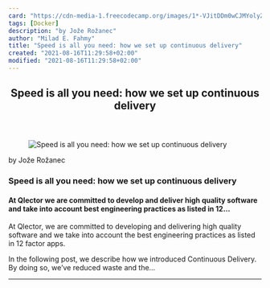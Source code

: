 ```yaml
---
card: "https://cdn-media-1.freecodecamp.org/images/1*-VJitDDm0wCJMYolyZwwwQ.jpeg"
tags: [Docker]
description: "by Jože Rožanec"
author: "Milad E. Fahmy"
title: "Speed is all you need: how we set up continuous delivery"
created: "2021-08-16T11:29:58+02:00"
modified: "2021-08-16T11:29:58+02:00"
---
```

<div class="site-wrapper">
<main id="site-main" class="site-main outer">
<div class="inner">
<article class="post-full post tag-docker tag-technology tag-continuous-delivery tag-agile tag-productivity ">
<header class="post-full-header">
<h1 class="post-full-title">Speed is all you need: how we set up continuous delivery</h1>
</header>
<figure class="post-full-image">
<picture>
<source media="(max-width: 700px)" sizes="1px" srcset="data:image/gif;base64,R0lGODlhAQABAIAAAAAAAP///yH5BAEAAAAALAAAAAABAAEAAAIBRAA7 1w">
<source media="(min-width: 701px)" sizes="(max-width: 800px) 400px,
(max-width: 1170px) 700px,
1400px" srcset="https://cdn-media-1.freecodecamp.org/images/1*-VJitDDm0wCJMYolyZwwwQ.jpeg 300w,
https://cdn-media-1.freecodecamp.org/images/1*-VJitDDm0wCJMYolyZwwwQ.jpeg 600w,
https://cdn-media-1.freecodecamp.org/images/1*-VJitDDm0wCJMYolyZwwwQ.jpeg 1000w,
https://cdn-media-1.freecodecamp.org/images/1*-VJitDDm0wCJMYolyZwwwQ.jpeg 2000w">
<img onerror="this.style.display='none'" src="https://cdn-media-1.freecodecamp.org/images/1*-VJitDDm0wCJMYolyZwwwQ.jpeg" alt="Speed is all you need: how we set up continuous delivery">
</picture>
</figure>
<section class="post-full-content">
<div class="post-content medium-migrated-article">
<p>by Jože Rožanec</p><h1 id="speed-is-all-you-need-how-we-set-up-continuous-delivery">Speed is all you need: how we set up continuous delivery</h1><h4 id="at-qlector-we-are-committed-to-develop-and-deliver-high-quality-software-and-take-into-account-best-engineering-practices-as-listed-in-12-">At Qlector we are committed to develop and deliver high quality software and take into account best engineering practices as listed in 12…</h4><p>At Qlector, we are committed to developing and delivering high quality software and we take into account the best engineering practices as listed in 12 factor apps.</p><p>In the following post, we describe how we introduced Continuous Delivery. By doing so, we’ve reduced waste and the…</p>
</div>
<hr>
</section>
</article>
</div>
</main>
</div>
<!-- Google Tag Manager (noscript) -->
<!-- End Google Tag Manager (noscript) -->

